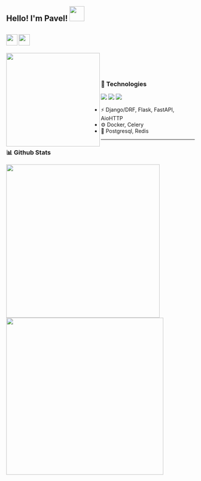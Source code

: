 ## Hello! I'm Pavel! <img src="https://media3.giphy.com/media/MCXpHZt0E3wuDIWUkQ/giphy.gif?cid=790b7611085a1657c7a3b3c9933d62e919a620b786919b85&rid=giphy.gif&ct=s" width="40">
<a href="https://t.me/pavel_prokhorenko" target="_blank" rel="nofollow"><img align="left" width="30px" src="https://img.icons8.com/nolan/344/telegram-app.svg"></a>
<a href="https://www.linkedin.com/in/pavel-prokhorenko-184aba239" target="_blank" rel="nofollow"><img align="left" width="30px" src="https://img.icons8.com/nolan/344/linkedin.svg"></a><br><br>
<img align="left" src="https://media.giphy.com/media/AHcEGB5nuIALBqKWjp/giphy.gif" width="250"> 
<br><br>
---


### 🔧 Technologies
![](https://img.shields.io/badge/Ubuntu-important?style=flat&logo=ubuntu&logoColor=white)
![](https://img.shields.io/badge/PyCharm-brightgreen?style=flat&logo=pycharm&logoColor=white)
![](https://img.shields.io/badge/Python-blue?style=flat&logo=python&logoColor=white)
-  ⚡ Django/DRF, Flask, FastAPI, AioHTTP
-  ⚙️ Docker, Celery
-  💾 Postgresql, Redis  
---

<!-- ### 👨‍💻 Frameworks
![Django](https://img.shields.io/badge/Django-2E8B57.svg?style=for-the-badge&logo=django&logoColor=white)
![Flask](https://img.shields.io/badge/Flask-black.svg?style=for-the-badge&logo=flask&logoColor=white)
![FastAPI](https://img.shields.io/badge/FastAPI-40B5AD.svg?style=for-the-badge&logo=fastapi&logoColor=black)
![AioHTTP](https://img.shields.io/badge/AioHTTP-white.svg?style=for-the-badge&logo=aiohttp&logoColor=blue)<br>


### ⚙️ Libraries and other tools
![Docker](https://img.shields.io/badge/Docker-191970.svg?style=for-the-badge&logo=docker&logoColor=white)
![Celery](https://img.shields.io/badge/Celery-228B22.svg?style=for-the-badge&logo=celery&logoColor=white)<br>


### 💽 Databases
![PostgreSQL](https://img.shields.io/badge/PostgreSQL-3498DB.svg?style=for-the-badge&logo=postgresql&logoColor=white)
![Redis](https://img.shields.io/badge/Redis-191970.svg?style=for-the-badge&logo=redis&logoColor=E74C3C)<br><br> -->


### 📊 Github Stats
<a href='https://github.com/pavelprokhorenko/github-stats-transparent'>
  <img align="center" src="https://github-readme-stats.vercel.app/api/top-langs?username=pavelprokhorenko&&hide=css,html&layout=compact&show_icons=true&count_private=true&theme=radical", width=410>
</a>
<a href='https://github.com/pavelprokhorenko/github-stats-transparent'>
  <img align="center" src="https://github-readme-stats.vercel.app/api?username=pavelprokhorenko&count_private=true&show_icons=true&count_private=true&theme=radical", width=420>
</a>
